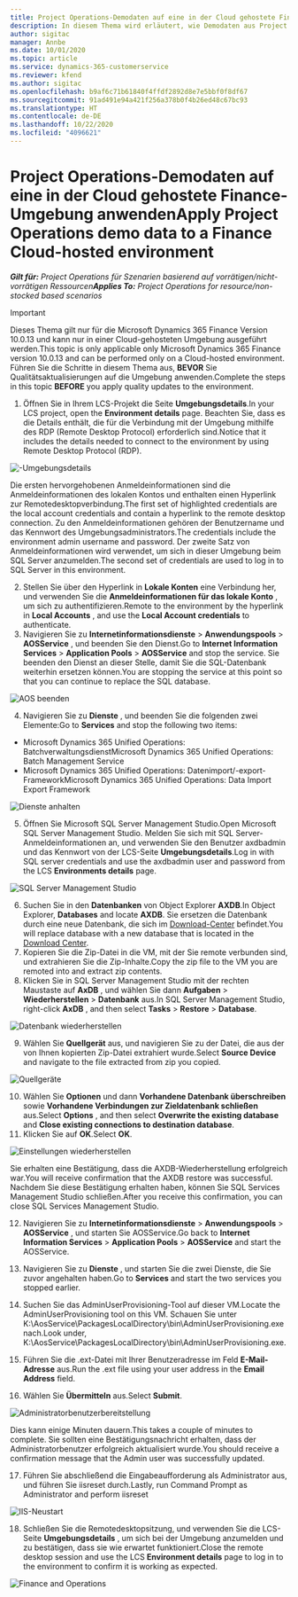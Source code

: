 ```yaml
---
title: Project Operations-Demodaten auf eine in der Cloud gehostete Finance-Umgebung anwenden
description: In diesem Thema wird erläutert, wie Demodaten aus Project Operations auf eine Cloud-gehostete Dynamics 365 Finance-Umgebung angewendet werden.
author: sigitac
manager: Annbe
ms.date: 10/01/2020
ms.topic: article
ms.service: dynamics-365-customerservice
ms.reviewer: kfend
ms.author: sigitac
ms.openlocfilehash: b9af6c71b61840f4ffdf2892d8e7e5bbf0f8df67
ms.sourcegitcommit: 91ad491e94a421f256a378b0f4b26ed48c67bc93
ms.translationtype: HT
ms.contentlocale: de-DE
ms.lasthandoff: 10/22/2020
ms.locfileid: "4096621"
---
```

# <a name="apply-project-operations-demo-data-to-a-finance-cloud-hosted-environment"></a><span data-ttu-id="a0143-103">Project Operations-Demodaten auf eine in der Cloud gehostete Finance-Umgebung anwenden</span><span class="sxs-lookup"><span data-stu-id="a0143-103">Apply Project Operations demo data to a Finance Cloud-hosted environment</span></span>

<span data-ttu-id="a0143-104">_**Gilt für:** Project Operations für Szenarien basierend auf vorrätigen/nicht-vorrätigen Ressourcen_</span><span class="sxs-lookup"><span data-stu-id="a0143-104">_**Applies To:** Project Operations for resource/non-stocked based scenarios_</span></span>

> [!IMPORTANT]
> <span data-ttu-id="a0143-105">Dieses Thema gilt nur für die Microsoft Dynamics 365 Finance Version 10.0.13 und kann nur in einer Cloud-gehosteten Umgebung ausgeführt werden.</span><span class="sxs-lookup"><span data-stu-id="a0143-105">This topic is only applicable only Microsoft Dynamics 365 Finance version 10.0.13 and can be performed only on a Cloud-hosted environment.</span></span> <span data-ttu-id="a0143-106">Führen Sie die Schritte in diesem Thema aus, **BEVOR** Sie Qualitätsaktualisierungen auf die Umgebung anwenden.</span><span class="sxs-lookup"><span data-stu-id="a0143-106">Complete the steps in this topic **BEFORE** you apply quality updates to the environment.</span></span>

1. <span data-ttu-id="a0143-107">Öffnen Sie in Ihrem LCS-Projekt die Seite **Umgebungsdetails**.</span><span class="sxs-lookup"><span data-stu-id="a0143-107">In your LCS project, open the **Environment details** page.</span></span> <span data-ttu-id="a0143-108">Beachten Sie, dass es die Details enthält, die für die Verbindung mit der Umgebung mithilfe des RDP (Remote Desktop Protocol) erforderlich sind.</span><span class="sxs-lookup"><span data-stu-id="a0143-108">Notice that it includes the details needed to connect to the environment by using Remote Desktop Protocol (RDP).</span></span>

![-Umgebungsdetails](./media/1EnvironmentDetails.png)

<span data-ttu-id="a0143-110">Die ersten hervorgehobenen Anmeldeinformationen sind die Anmeldeinformationen des lokalen Kontos und enthalten einen Hyperlink zur Remotedesktopverbindung.</span><span class="sxs-lookup"><span data-stu-id="a0143-110">The first set of highlighted credentials are the local account credentials and contain a hyperlink to the remote desktop connection.</span></span> <span data-ttu-id="a0143-111">Zu den Anmeldeinformationen gehören der Benutzername und das Kennwort des Umgebungsadministrators.</span><span class="sxs-lookup"><span data-stu-id="a0143-111">The credentials include the environment admin username and password.</span></span> <span data-ttu-id="a0143-112">Der zweite Satz von Anmeldeinformationen wird verwendet, um sich in dieser Umgebung beim SQL Server anzumelden.</span><span class="sxs-lookup"><span data-stu-id="a0143-112">The second set of credentials are used to log in to SQL Server in this environment.</span></span>

2. <span data-ttu-id="a0143-113">Stellen Sie über den Hyperlink in **Lokale Konten** eine Verbindung her, und verwenden Sie die **Anmeldeinformationen für das lokale Konto** , um sich zu authentifizieren.</span><span class="sxs-lookup"><span data-stu-id="a0143-113">Remote to the environment by the hyperlink in **Local Accounts** , and use the **Local Account credentials** to authenticate.</span></span>
3. <span data-ttu-id="a0143-114">Navigieren Sie zu **Internetinformationsdienste** > **Anwendungspools** > **AOSService** , und beenden Sie den Dienst.</span><span class="sxs-lookup"><span data-stu-id="a0143-114">Go to **Internet Information Services** > **Application Pools** > **AOSService** and stop the service.</span></span> <span data-ttu-id="a0143-115">Sie beenden den Dienst an dieser Stelle, damit Sie die SQL-Datenbank weiterhin ersetzen können.</span><span class="sxs-lookup"><span data-stu-id="a0143-115">You are stopping the service at this point so that you can continue to replace the SQL database.</span></span>

![AOS beenden](./media/2StopAOS.png)

4. <span data-ttu-id="a0143-117">Navigieren Sie zu **Dienste** , und beenden Sie die folgenden zwei Elemente:</span><span class="sxs-lookup"><span data-stu-id="a0143-117">Go to **Services** and stop the following two items:</span></span>

- <span data-ttu-id="a0143-118">Microsoft Dynamics 365 Unified Operations: Batchverwaltungsdienst</span><span class="sxs-lookup"><span data-stu-id="a0143-118">Microsoft Dynamics 365 Unified Operations: Batch Management Service</span></span>
- <span data-ttu-id="a0143-119">Microsoft Dynamics 365 Unified Operations: Datenimport/-export-Framework</span><span class="sxs-lookup"><span data-stu-id="a0143-119">Microsoft Dynamics 365 Unified Operations: Data Import Export Framework</span></span>

![Dienste anhalten](./media/3StopServices.png)

5. <span data-ttu-id="a0143-121">Öffnen Sie Microsoft SQL Server Management Studio.</span><span class="sxs-lookup"><span data-stu-id="a0143-121">Open Microsoft SQL Server Management Studio.</span></span> <span data-ttu-id="a0143-122">Melden Sie sich mit SQL Server-Anmeldeinformationen an, und verwenden Sie den Benutzer axdbadmin und das Kennwort von der LCS-Seite **Umgebungsdetails**.</span><span class="sxs-lookup"><span data-stu-id="a0143-122">Log in with SQL server credentials and use the axdbadmin user and password from the LCS **Environments details** page.</span></span>

![SQL Server Management Studio](./media/4SSMS.png)

6. <span data-ttu-id="a0143-124">Suchen Sie in den **Datenbanken** von Object Explorer **AXDB**.</span><span class="sxs-lookup"><span data-stu-id="a0143-124">In Object Explorer, **Databases** and locate **AXDB**.</span></span> <span data-ttu-id="a0143-125">Sie ersetzen die Datenbank durch eine neue Datenbank, die sich im [Download-Center](https://download.microsoft.com/download/1/a/3/1a314bd2-b082-4a87-abdc-1ba26c92b63d/ProjOpsDemoDataFOGARelease.zip) befindet.</span><span class="sxs-lookup"><span data-stu-id="a0143-125">You will replace database with a new database that is located in the [Download Center](https://download.microsoft.com/download/1/a/3/1a314bd2-b082-4a87-abdc-1ba26c92b63d/ProjOpsDemoDataFOGARelease.zip).</span></span> 
7. <span data-ttu-id="a0143-126">Kopieren Sie die Zip-Datei in die VM, mit der Sie remote verbunden sind, und extrahieren Sie die Zip-Inhalte.</span><span class="sxs-lookup"><span data-stu-id="a0143-126">Copy the zip file to the VM you are remoted into and extract zip contents.</span></span>
8. <span data-ttu-id="a0143-127">Klicken Sie in SQL Server Management Studio mit der rechten Maustaste auf **AxDB** , und wählen Sie dann **Aufgaben** > **Wiederherstellen** > **Datenbank** aus.</span><span class="sxs-lookup"><span data-stu-id="a0143-127">In SQL Server Management Studio, right-click **AxDB** , and then select **Tasks** > **Restore** > **Database**.</span></span>

![Datenbank wiederherstellen](./media/5RestoreDatabase.png)

9. <span data-ttu-id="a0143-129">Wählen Sie **Quellgerät** aus, und navigieren Sie zu der Datei, die aus der von Ihnen kopierten Zip-Datei extrahiert wurde.</span><span class="sxs-lookup"><span data-stu-id="a0143-129">Select **Source Device** and navigate to the file extracted from zip you copied.</span></span>

![Quellgeräte](./media/6SourceDevice.png)

10. <span data-ttu-id="a0143-131">Wählen Sie **Optionen** und dann **Vorhandene Datenbank überschreiben** sowie **Vorhandene Verbindungen zur Zieldatenbank schließen** aus.</span><span class="sxs-lookup"><span data-stu-id="a0143-131">Select **Options** , and then select **Overwrite the existing database** and **Close existing connections to destination database**.</span></span> 
11. <span data-ttu-id="a0143-132">Klicken Sie auf **OK**.</span><span class="sxs-lookup"><span data-stu-id="a0143-132">Select **OK**.</span></span>

![Einstellungen wiederherstellen](./media/7RestoreSetting.png)

<span data-ttu-id="a0143-134">Sie erhalten eine Bestätigung, dass die AXDB-Wiederherstellung erfolgreich war.</span><span class="sxs-lookup"><span data-stu-id="a0143-134">You will receive confirmation that the AXDB restore was successful.</span></span> <span data-ttu-id="a0143-135">Nachdem Sie diese Bestätigung erhalten haben, können Sie SQL Services Management Studio schließen.</span><span class="sxs-lookup"><span data-stu-id="a0143-135">After you receive this confirmation, you can close SQL Services Management Studio.</span></span>

12. <span data-ttu-id="a0143-136">Navigieren Sie zu **Internetinformationsdienste** > **Anwendungspools** > **AOSService** , und starten Sie AOSService.</span><span class="sxs-lookup"><span data-stu-id="a0143-136">Go back to **Internet Information Services** > **Application Pools** > **AOSService** and start the AOSService.</span></span>
13. <span data-ttu-id="a0143-137">Navigieren Sie zu **Dienste** , und starten Sie die zwei Dienste, die Sie zuvor angehalten haben.</span><span class="sxs-lookup"><span data-stu-id="a0143-137">Go to **Services** and start the two services you stopped earlier.</span></span>

14. <span data-ttu-id="a0143-138">Suchen Sie das AdminUserProvisioning-Tool auf dieser VM.</span><span class="sxs-lookup"><span data-stu-id="a0143-138">Locate the AdminUserProvisioning tool on this VM.</span></span> <span data-ttu-id="a0143-139">Schauen Sie unter K:\AosService\PackagesLocalDirectory\bin\AdminUserProvisioning.exe nach.</span><span class="sxs-lookup"><span data-stu-id="a0143-139">Look under, K:\AosService\PackagesLocalDirectory\bin\AdminUserProvisioning.exe.</span></span>
15. <span data-ttu-id="a0143-140">Führen Sie die .ext-Datei mit Ihrer Benutzeradresse im Feld **E-Mail-Adresse** aus.</span><span class="sxs-lookup"><span data-stu-id="a0143-140">Run the .ext file using your user address in the **Email Address** field.</span></span> 
16. <span data-ttu-id="a0143-141">Wählen Sie **Übermitteln** aus.</span><span class="sxs-lookup"><span data-stu-id="a0143-141">Select **Submit**.</span></span>

![Administratorbenutzerbereitstellung](./media/8AdminUserProvisioning.png)

<span data-ttu-id="a0143-143">Dies kann einige Minuten dauern.</span><span class="sxs-lookup"><span data-stu-id="a0143-143">This takes a couple of minutes to complete.</span></span> <span data-ttu-id="a0143-144">Sie sollten eine Bestätigungsnachricht erhalten, dass der Administratorbenutzer erfolgreich aktualisiert wurde.</span><span class="sxs-lookup"><span data-stu-id="a0143-144">You should receive a confirmation message that the Admin user was successfully updated.</span></span>

17. <span data-ttu-id="a0143-145">Führen Sie abschließend die Eingabeaufforderung als Administrator aus, und führen Sie iisreset durch.</span><span class="sxs-lookup"><span data-stu-id="a0143-145">Lastly, run Command Prompt as Administrator and perform iisreset</span></span>

![IIS-Neustart](./media/9IISReset.png)

18. <span data-ttu-id="a0143-147">Schließen Sie die Remotedesktopsitzung, und verwenden Sie die LCS-Seite **Umgebungsdetails** , um sich bei der Umgebung anzumelden und zu bestätigen, dass sie wie erwartet funktioniert.</span><span class="sxs-lookup"><span data-stu-id="a0143-147">Close the remote desktop session and use the LCS **Environment details** page to log in to the environment to confirm it is working as expected.</span></span>

![Finance and Operations](./media/10FinanceAndOperations.png)
